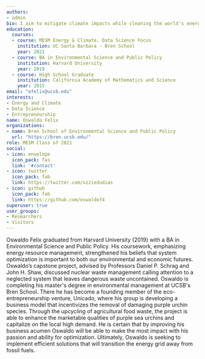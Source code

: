 ```yaml
---
authors:
- admin
bio: I aim to mitigate climate impacts while cleaning the world's energy portfolio
education:
  courses:
  - course: MESM Energy & Climate, Data Science Focus
    institution: UC Santa Barbara - Bren School
    year: 2021
  - course: BA in Environmental Science and Public Policy
    institution: Harvard University
    year: 2019
  - course: High School Graduate
    institution: California Academy of Mathematics and Science
    year: 2015
email: "ofelix@ucsb.edu"
interests:
- Energy and Climate
- Data Science
- Entrepreneurship
name: Oswaldo Felix
organizations:
- name: Bren School of Environmental Science and Public Policy
  url: "https://bren.ucsb.edu/"
role: MESM Class of 2021
social:
- icon: envelope
  icon_pack: fas
  link: '#contact'
- icon: twitter
  icon_pack: fab
  link: https://twitter.com/ozziedudias
- icon: github
  icon_pack: fab
  link: https://github.com/oswaldof4
superuser: true
user_groups:
- Researchers
- Visitors
---
```


Oswaldo Felix graduated from Harvard University (2019) with a BA in Environmental Science and Public Policy. His coursework, emphasizing energy resource management, strengthened his beliefs that system optimization is important to both our environmental and economic futures. Oswaldo’s capstone project, advised by Professors Daniel P. Schrag and John H. Shaw, discussed nuclear waste management calling attention to a neglected system that leaves dangerous waste uncontained. Oswaldo is completing his master's degree in environmental management at UCSB's Bren School. There he has become a founding member of the eco-entrepreneurship venture, Unicado, where his group is developing a business model that incentivizes the removal of damaging purple urchin species. Through the upcycling of agricultural food waste, the project is able to enhance the marketable qualities of purple sea urchins and capitalize on the local high demand. He is certain that by improving his business acumen Oswaldo will be able to make the most impact with his passion and ability for optimization. Ultimately, Oswaldo is seeking to implement efficient solutions that will transition the energy grid away from fossil fuels. 